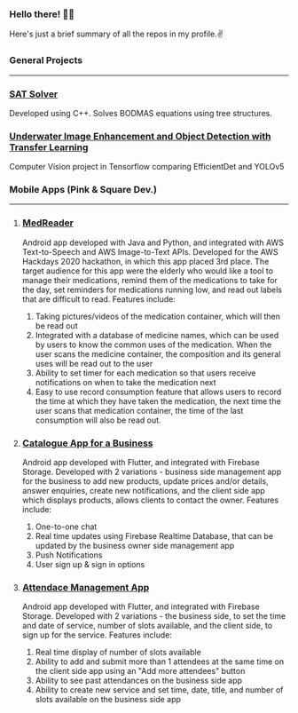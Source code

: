 ### Hello there! 🙋‍♀️
Here's just a brief summary of all the repos in my profile.✌

<h3>General Projects</h3>
<hr>
<section>
<h3><a href='https://github.com/VinithaRaj/sat-solver'>SAT Solver</a></h3>
Developed using C++. Solves BODMAS equations using tree structures.
</section>
<h3><a href='https://github.com/VinithaRaj/dg-yolo'>Underwater Image Enhancement and Object Detection with Transfer Learning</a></h3>
<p>Computer Vision project in Tensorflow comparing EfficientDet and YOLOv5</p>
<h3>Mobile Apps (Pink & Square Dev.)</h3>
<hr>
<ol>
<section>
  <li><h3><a href='https://github.com/VinithaRaj/AWSHackathon2020'>MedReader</a></h3></li>
  <p>Android app developed with Java and Python, and integrated with AWS Text-to-Speech and AWS Image-to-Text APIs. Developed for the AWS Hackdays 2020 hackathon, in which this app placed 3rd place. The target audience for this app were the elderly who would like a tool to manage their medications, remind them of the medications to take for the day, set reminders for medications running low, and read out labels that are difficult to read. Features include:
  <ol>
  <li>Taking pictures/videos of the medication container, which will then be read out</li>
  <li>Integrated with a database of medicine names, which can be used by users to know the common uses of the medication. When the user scans the medicine container, the composition and its general uses will be read out to the user</li>
  <li>Ability to set timer for each medication so that users receive notifications on when to take the medication next</li>
    <li>Easy to use record consumption feature that allows users to record the time at which they have taken the medication, the next time the user scans that medication container, the time of the last consumption will also be read out.</li>
 </ol>
  </p>
</section>

<section>
  <li><h3><a href='https://github.com/VinithaRaj/SnakeManager'>Catalogue App for a Business</a></h3></li>
  <p>Android app developed with Flutter, and integrated with Firebase Storage. Developed with 2 variations - business side management app for the business to add new products, update prices and/or details, answer enquiries, create new notifications, and the client side app which displays products, allows clients to contact the owner. Features include:
 
  <ol>
  <li>One-to-one chat</li>
  <li>Real time updates using Firebase Realtime Database, that can be updated by the business owner side management app</li>
  <li>Push Notifications</li>
  <li>User sign up & sign in options</li>
</ol>
  </p>
  
</section>
<section>
  <li><h3><a href = 'https://github.com/VinithaRaj/churchAttendance'>Attendace Management App</a></h3></li>
  <p>Android app developed with Flutter, and integrated with Firebase Storage. Developed with 2 variations - the business side, to set the time and date of service, number of slots available, and the client side, to sign up for the service. Features include:
  <ol>
  <li>Real time display of number of slots available</li>
  <li>Ability to add and submit more than 1 attendees at the same time on the client side app using an "Add more attendees" button</li>
  <li>Ability to see past attendances on the business side app</li>
  <li>Ability to create new service and set time, date, title, and number of slots available on the business side app</li>
  
</ol>
  </p>
  
</section>
</ol>
<!--
**VinithaRaj/VinithaRaj** is a ✨ _special_ ✨ repository because its `README.md` (this file) appears on your GitHub profile.

Here are some ideas to get you started:

- 🔭 I’m currently working on ...
- 🌱 I’m currently learning ...
- 👯 I’m looking to collaborate on ...
- 🤔 I’m looking for help with ...
- 💬 Ask me about ...
- 📫 How to reach me: ...
- 😄 Pronouns: ...
- ⚡ Fun fact: ...
-->
